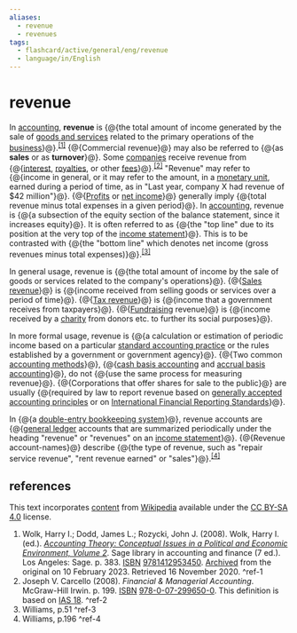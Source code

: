 ```yaml
---
aliases:
  - revenue
  - revenues
tags:
  - flashcard/active/general/eng/revenue
  - language/in/English
---
```


# revenue

In [accounting](accounting.md), __revenue__ is {@{the total amount of income generated by the sale of [goods and services](product%20(business).md) related to the primary operations of the [business](business.md)}@}.<sup>[\[1\]](#^ref-1)</sup> {@{Commercial revenue}@} may also be referred to {@{as __sales__ or as __turnover__}@}. Some [companies](company.md) receive revenue from {@{[interest](interest.md), [royalties](royalty%20payment.md), or other [fees](fee.md)}@}.<sup>[\[2\]](#^ref-2)</sup> "Revenue" may refer to {@{income in general, or it may refer to the amount, in a [monetary unit](currency.md), earned during a period of time, as in "Last year, company X had revenue of $42 million"}@}. {@{[Profits](profit%20(accounting).md) or [net income](net%20income.md)}@} generally imply {@{total revenue minus total expenses in a given period}@}. In [accounting](accounting.md), revenue is {@{a subsection of the equity section of the balance statement, since it increases equity}@}. It is often referred to as {@{the "top line" due to its position at the very top of the [income statement](income%20statement.md)}@}. This is to be contrasted with {@{the "bottom line" which denotes net income (gross revenues minus total expenses)}@}.<sup>[\[3\]](#^ref-3)</sup> <!--SR:!2025-10-02,289,330!2025-10-12,299,330!2026-10-18,579,330!2026-05-06,436,310!2025-08-07,246,330!2025-09-07,272,330!2025-10-05,292,330!2026-09-10,532,310!2025-10-22,259,270!2027-09-04,811,330-->

In general usage, revenue is {@{the total amount of income by the sale of goods or services related to the company's operations}@}. {@{[Sales revenue](sales%20(accounting).md)}@} is {@{income received from selling goods or services over a period of time}@}. {@{[Tax revenue](tax%20revenue.md)}@} is {@{income that a government receives from taxpayers}@}. {@{[Fundraising](fundraising.md) revenue}@} is {@{income received by a [charity](charitable%20organization.md) from donors etc. to further its social purposes}@}. <!--SR:!2026-07-25,507,310!2027-05-31,753,330!2026-07-05,458,310!2028-04-22,1015,350!2025-09-17,280,330!2025-08-04,244,330!2027-08-21,811,330-->

In more formal usage, revenue is {@{a calculation or estimation of periodic income based on a particular [standard accounting practice](accounting%20standard.md) or the rules established by a government or government agency}@}. {@{Two common [accounting methods](basis%20of%20accounting.md)}@}, {@{[cash basis accounting](basis%20of%20accounting.md) and [accrual basis accounting](accrual.md)}@}, do not {@{use the same process for measuring revenue}@}. {@{Corporations that offer shares for sale to the public}@} are usually {@{required by law to report revenue based on [generally accepted accounting principles](accounting%20standard.md) or on [International Financial Reporting Standards](International%20Financial%20Reporting%20Standards.md)}@}. <!--SR:!2025-10-25,260,270!2025-09-11,272,330!2027-09-08,824,330!2028-01-20,943,350!2025-10-16,302,330!2028-02-23,940,330-->

In {@{a [double-entry bookkeeping system](double-entry%20bookkeeping.md)}@}, revenue accounts are {@{[general ledger](general%20ledger.md) accounts that are summarized periodically under the heading "revenue" or "revenues" on an [income statement](income%20statement.md)}@}. {@{Revenue account-names}@} describe {@{the type of revenue, such as "repair service revenue", "rent revenue earned" or "sales"}@}.<sup>[\[4\]](#^ref-4)</sup> <!--SR:!2025-09-06,271,330!2027-01-22,648,330!2025-09-18,281,330!2027-03-07,688,330-->

## references

This text incorporates [content](https://en.wikipedia.org/wiki/revenue) from [Wikipedia](Wikipedia.md) available under the [CC BY-SA 4.0](https://creativecommons.org/licenses/by-sa/4.0/) license.

1. Wolk, Harry I.; Dodd, James L.; Rozycki, John J. (2008). Wolk, Harry I. (ed.). [_Accounting Theory: Conceptual Issues in a Political and Economic Environment, Volume 2_](https://books.google.com/books?id=d8PCu-A3RJ4C). Sage library in accounting and finance (7 ed.). Los Angeles: Sage. p. 383. [ISBN](ISBN.md) [9781412953450](https://en.wikipedia.org/wiki/Special:BookSources/9781412953450). [Archived](https://web.archive.org/web/20230210144111/https://books.google.com/books?id=d8PCu-A3RJ4C) from the original on 10 February 2023. Retrieved 16 November 2020. <a id="^ref-1"></a>^ref-1
2. Joseph V. Carcello (2008). _Financial & Managerial Accounting_. McGraw-Hill Irwin. p. 199. [ISBN](ISBN.md) [978-0-07-299650-0](https://en.wikipedia.org/wiki/Special:BookSources/978-0-07-299650-0). This definition is based on [IAS 18](International%20Financial%20Reporting%20Standards.md). <a id="^ref-2"></a>^ref-2
3. Williams, p.51 <a id="^ref-3"></a>^ref-3
4. Williams, p.196 <a id="^ref-4"></a>^ref-4

